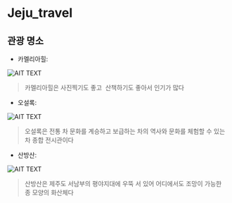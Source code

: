 # Jeju_travel
## 관광 명소  
* 카멜리아힐:

![AIT TEXT](http://cfile207.uf.daum.net/image/0333854D50F415742E1D96)
> 카멜리아힐은 사진찍기도 좋고  산책하기도 좋아서 인기가 많다 

* 오설록: 

![AIT TEXT](http://cfile9.uf.tistory.com/image/252F8E4C526BD33F23188B)
> 오설록은 전통 차 문화를 계승하고 보급하는 차의 역사와 문화를 체험할 수 있는 차 종합 전시관이다 

* 산방산:  

![AIT TEXT](http://dthumb.phinf.naver.net/?src=%22http%3A%2F%2Fdbscthumb.phinf.naver.net%2F3347_000_1%2F20140808131721908_OPH94LP4R.jpg%2Fgc14_32_i1.jpg%3Ftype%3Dw690_fst_n%26wm%3DY%22&twidth=690&theight=411&opts=17)
> 산방산은 제주도 서남부의 평야지대에 우뚝 서 있어 어디에서도 조망이 가능한 종 모양의 화산체다 

